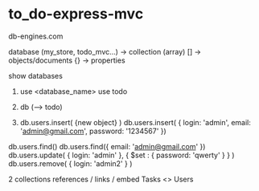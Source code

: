 # to_do-express-mvc


db-engines.com


database (my_store, todo_mvc...)
  -> collection (array) []
    -> objects/documents {}
      -> properties

show databases
1) use <database_name>
    use todo
2) db (--> todo)

3) db.users.insert( {new object} )
  db.users.insert( { login: 'admin', email: 'admin@gmail.com', password: '1234567' })

  db.users.find()
  db.users.find({ email: 'admin@gmail.com' })
  db.users.update( { login: 'admin' }, { $set : { password: 'qwerty' } } )
  db.users.remove( { login: 'admin2' } )

  2 collections
  references / links / embed
  Tasks <> Users
